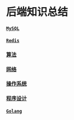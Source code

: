 # 后端知识总结

#### [`MySQL`](./docs/mysql/README.md)

#### [`Redis`](./docs/redis/README.md)

#### [算法](./docs/algorithm/README.md)

#### [网络](./docs/network/README.md)

#### [操作系统](./docs/os/README.md)

#### [程序设计](./docs/design/README.md)

#### [`Golang`](./docs/golang/README.md)
